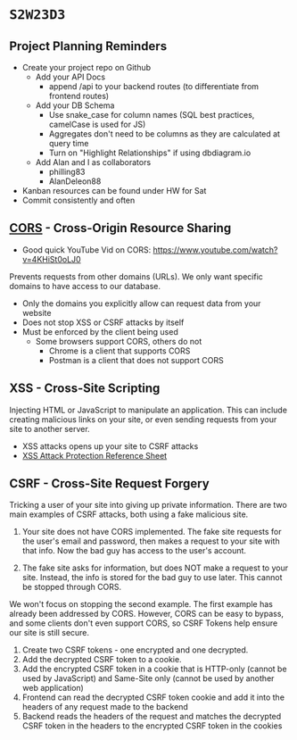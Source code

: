 # `S2W23D3`

## Project Planning Reminders

- Create your project repo on Github
  - Add your API Docs
    - append /api to your backend routes (to differentiate from frontend routes)
  - Add your DB Schema
    - Use snake_case for column names (SQL best practices, camelCase is used for JS)
    - Aggregates don't need to be columns as they are calculated at query time
    - Turn on "Highlight Relationships" if using dbdiagram.io 
  - Add Alan and I as collaborators
    - philling83
    - AlanDeleon88
- Kanban resources can be found under HW for Sat
- Commit consistently and often

## [CORS](https://developer.mozilla.org/en-US/docs/Web/HTTP/CORS) - Cross-Origin Resource Sharing

- Good quick YouTube Vid on CORS: https://www.youtube.com/watch?v=4KHiSt0oLJ0

Prevents requests from other domains (URLs). We only want specific domains to
have access to our database.

- Only the domains you explicitly allow can request data from your website
- Does not stop XSS or CSRF attacks by itself
- Must be enforced by the client being used
  - Some browsers support CORS, others do not
    - Chrome is a client that supports CORS
    - Postman is a client that does not support CORS

## XSS - Cross-Site Scripting

Injecting HTML or JavaScript to manipulate an application. This can include
creating malicious links on your site, or even sending requests from your site
to another server.

- XSS attacks opens up your site to CSRF attacks
- [XSS Attack Protection Reference Sheet](https://cheatsheetseries.owasp.org/cheatsheets/Cross_Site_Scripting_Prevention_Cheat_Sheet.html)

## CSRF - Cross-Site Request Forgery

Tricking a user of your site into giving up private information. There are two
main examples of CSRF attacks, both using a fake malicious site.

1. Your site does not have CORS implemented. The fake site requests for the
   user's email and password, then makes a request to your site with that info. Now
   the bad guy has access to the user's account.

2. The fake site asks for information, but does NOT make a request to your site.
   Instead, the info is stored for the bad guy to use later. This cannot be stopped
   through CORS.

We won't focus on stopping the second example. The first example has already
been addressed by CORS. However, CORS can be easy to bypass, and some clients
don't even support CORS, so CSRF Tokens help ensure our site is still secure.

1. Create two CSRF tokens - one encrypted and one decrypted.
2. Add the decrypted CSRF token to a cookie.
3. Add the encrypted CSRF token in a cookie that is HTTP-only (cannot be used by
   JavaScript) and Same-Site only (cannot be used by another web application)
4. Frontend can read the decrypted CSRF token cookie and add it into the headers
   of any request made to the backend
5. Backend reads the headers of the request and matches the decrypted CSRF token
   in the headers to the encrypted CSRF token in the cookies

